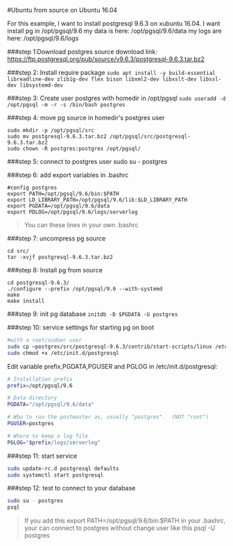 #Ubuntu from source on Ubuntu 16.04

For this example, I want to install postgresql 9.6.3 on xubuntu 16.04.
I want install pg in /opt/pgsql/9.6
my data is here: /opt/pgsql/9.6/data
my logs are here: /opt/pgsql/9.6/logs

###step 1:Download postgres source 
download link: https://ftp.postgresql.org/pub/source/v9.6.3/postgresql-9.6.3.tar.bz2

###step 2: Install require package
`sudo apt install -y build-essential libreadline-dev zlib1g-dev flex bison libxml2-dev libxslt-dev libssl-dev libsystemd-dev`

###step 3: Create user postgres with homedir in /opt/pgsql
`sudo useradd -d /opt/pgsql -m -r -s /bin/bash postgres`

###step 4: move pg source in homedir's postgres user
```
sudo mkdir -p /opt/pgsql/src
sudo mv postgresql-9.6.3.tar.bz2 /opt/pgsql/src/postgresql-9.6.3.tar.bz2
sudo chown -R postgres:postgres /opt/pgsql/
```
###step 5: connect to postgres user
sudo su - postgres 

###step 6: add export variables in .bashrc
```
#config postgres
export PATH=/opt/pgsql/9.6/bin:$PATH
export LD_LIBRARY_PATH=/opt/pgsql/9.6/lib:$LD_LIBRARY_PATH
export PGDATA=/opt/pgsql/9.6/data
export PDLOG=/opt/pgsql/9.6/logs/serverlog
```
> You can these lines in your own .bashrc 

###step 7: uncompress pg source
```
cd src/
tar -xvjf postgresql-9.6.3.tar.bz2 
```

###step 8: Install pg from source
```
cd postgresql-9.6.3/
./configure --prefix /opt/pgsql/9.6 --with-systemd
make
make install
```

###step 9: init pg database
`initdb -D $PGDATA -U postgres`

###step 10: service settings for starting pg on boot

```bash
#with a root/sudoer user
sudo cp ~postgres/src/postgresql-9.6.3/contrib/start-scripts/linux /etc/init.d/postgresql
sudo chmod +x /etc/init.d/postgresql
```
Edit variable prefix,PGDATA,PGUSER and PGLOG in /etc/init.d/postgresql:
```bash
# Installation prefix
prefix=/opt/pgsql/9.6

# Data directory
PGDATA="/opt/pgsql/9.6/data"

# Who to run the postmaster as, usually "postgres".  (NOT "root")
PGUSER=postgres

# Where to keep a log file
PGLOG="$prefix/logs/serverlog"
```

###step 11: start service
```bash
sudo update-rc.d postgresql defaults
sudo systemctl start postgresql
```

###step 12: test to connect to your database
```bash
sudo su - postgres
psql
```
> If you add this 
> export PATH=/opt/pgsql/9.6/bin:$PATH
> in your .bashrc, your can connect to postgres without change user like this
> psql -U postgres 
